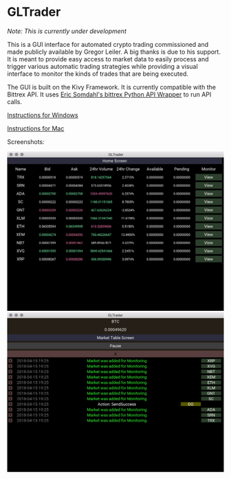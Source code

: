 # GLTrader

*Note: This is currently under development*

This is a GUI interface for automated crypto trading commissioned and made publicly available by
Gregor Leiler.  A big thanks is due to his support.  It is meant to provide easy access to market
data to easily process and trigger various automatic trading strategies while providing a visual
interface to monitor the kinds of trades that are being executed.

The GUI is built on the Kivy Framework.  It is currently compatible with the Bittrex API.  It uses
[Eric Somdahl's bittrex Python API Wrapper](https://github.com/ericsomdahl/python-bittrex) to run
API calls.




[Instructions for Windows](/docs/win_setup.md)

[Instructions for Mac](/docs/mac_setup.md)

Screenshots:

![Screenshot 1 for GLTrader](/docs/screenshot1.png)
![Screenshot 2 for GLTrader](/docs/screenshot2.png)
